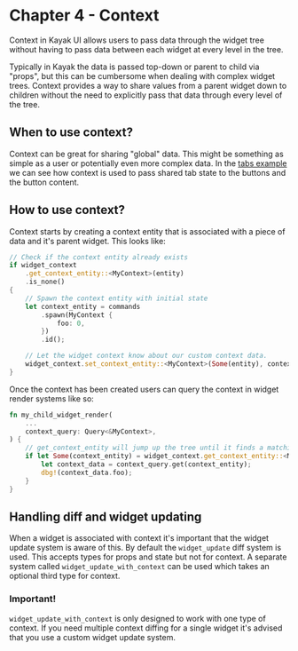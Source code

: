 # Chapter 4 - Context
Context in Kayak UI allows users to pass data through the widget tree without having to pass data between each widget at every level in the tree.

Typically in Kayak the data is passed top-down or parent to child via "props", but this can be cumbersome when dealing with complex widget trees. Context provides a way to share values from a parent widget down to children without the need to explicitly pass that data through every level of the tree.

## When to use context?
Context can be great for sharing "global" data. This might be something as simple as a user or potentially even more complex data. In the [tabs example](../../examples/tabs/tabs.rs) we can see how context is used to pass shared tab state to the buttons and the button content.


## How to use context?
Context starts by creating a context entity that is associated with a piece of data and it's parent widget. This looks like:
```rust
// Check if the context entity already exists
if widget_context
    .get_context_entity::<MyContext>(entity)
    .is_none()
{
    // Spawn the context entity with initial state
    let context_entity = commands
        .spawn(MyContext {
            foo: 0,
        })
        .id();

    // Let the widget context know about our custom context data.
    widget_context.set_context_entity::<MyContext>(Some(entity), context_entity);
}
```

Once the context has been created users can query the context in widget render systems like so:
```rust
fn my_child_widget_render(
    ...
    context_query: Query<&MyContext>,
) {
    // get_context_entity will jump up the tree until it finds a matching data type and entity.
    if let Some(context_entity) = widget_context.get_context_entity::<MyContext>(entity) {
        let context_data = context_query.get(context_entity);
        dbg!(context_data.foo);
    }
}
```

## Handling diff and widget updating
When a widget is associated with context it's important that the widget update system is aware of this. By default the `widget_update` diff system is used. This accepts types for props and state but not for context. A separate system called `widget_update_with_context` can be used which takes an optional third type for context.

### Important!
`widget_update_with_context` is only designed to work with one type of context. If you need multiple context diffing for a single widget it's advised that you use a custom widget update system.